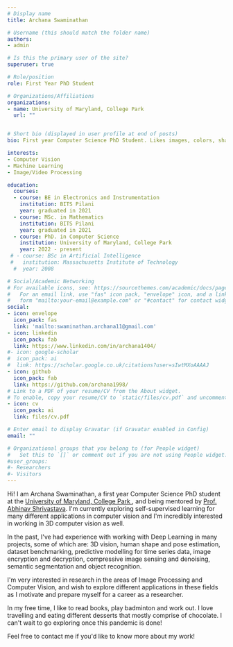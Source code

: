 ```yaml
---
# Display name
title: Archana Swaminathan

# Username (this should match the folder name)
authors:
- admin

# Is this the primary user of the site?
superuser: true

# Role/position
role: First Year PhD Student

# Organizations/Affiliations
organizations:
- name: University of Maryland, College Park
  url: ""


# Short bio (displayed in user profile at end of posts)
bio: First year Computer Science PhD Student. Likes images, colors, shapes and pixels.

interests:
- Computer Vision
- Machine Learning
- Image/Video Processing

education:
  courses:
  - course: BE in Electronics and Instrumentation
    institution: BITS Pilani
    year: graduated in 2021
  - course: MSc. in Mathematics
    institution: BITS Pilani
    year: graduated in 2021
  - course: PhD. in Computer Science
    institution: University of Maryland, College Park
    year: 2022 - present
 # - course: BSc in Artificial Intelligence
 #   institution: Massachusetts Institute of Technology
  #  year: 2008

# Social/Academic Networking
# For available icons, see: https://sourcethemes.com/academic/docs/page-builder/#icons
#   For an email link, use "fas" icon pack, "envelope" icon, and a link in the
#   form "mailto:your-email@example.com" or "#contact" for contact widget.
social:
- icon: envelope
  icon_pack: fas
  link: 'mailto:swaminathan.archana11@gmail.com'  
- icon: linkedin
  icon_pack: fab
  link: https://www.linkedin.com/in/archana1404/
#- icon: google-scholar
#  icon_pack: ai
#  link: https://scholar.google.co.uk/citations?user=sIwtMXoAAAAJ
- icon: github
  icon_pack: fab
  link: https://github.com/archana1998/
# Link to a PDF of your resume/CV from the About widget.
# To enable, copy your resume/CV to `static/files/cv.pdf` and uncomment the lines below.
- icon: cv
  icon_pack: ai
  link: files/cv.pdf

# Enter email to display Gravatar (if Gravatar enabled in Config)
email: ""

# Organizational groups that you belong to (for People widget)
#   Set this to `[]` or comment out if you are not using People widget.
#user_groups:
#- Researchers
#- Visitors
---
```


Hi! I am Archana Swaminathan, a first year Computer Science PhD student at the <a href ="https://www.umiacs.umd.edu/"> University of Maryland, College Park </a>, and being mentored by <a href = "https://www.cs.umd.edu/~abhinav/"> Prof. Abhinav Shrivastava</a>. I'm currently exploring self-supervised learning for many different applications in computer vision and I'm incredibly interested in working in 3D computer vision as well.

In the past, I've had experience with working with Deep Learning in many projects, some of which are: 3D vision, human shape and pose estimation, dataset benchmarking, predictive modelling for time series data, image encryption and decryption, compressive image sensing and denoising, semantic segmentation and object recognition. 

I'm very interested in research in the areas of Image Processing and Computer Vision, and wish to explore different applications in these fields as I motivate and prepare myself for a career as a researcher.

In my free time, I like to read books, play badminton and work out. I love travelling and eating different desserts that mostly comprise of chocolate. I can't wait to go exploring once this pandemic is done! 

Feel free to contact me if you'd like to know more about my work!


